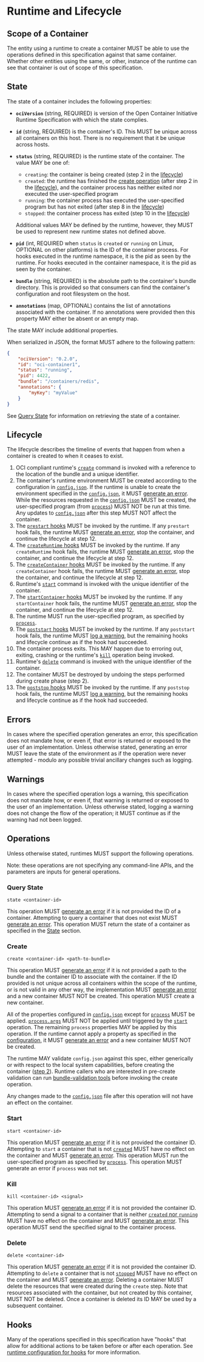 # <a name="runtimeAndLifecycle" />Runtime and Lifecycle

## <a name="runtimeScopeContainer" />Scope of a Container

The entity using a runtime to create a container MUST be able to use the operations defined in this specification against that same container.
Whether other entities using the same, or other, instance of the runtime can see that container is out of scope of this specification.

## <a name="runtimeState" />State

The state of a container includes the following properties:

* **`ociVersion`** (string, REQUIRED) is version of the Open Container Initiative Runtime Specification with which the state complies.
* **`id`** (string, REQUIRED) is the container's ID.
    This MUST be unique across all containers on this host.
    There is no requirement that it be unique across hosts.
* **`status`** (string, REQUIRED) is the runtime state of the container.
    The value MAY be one of:

    * `creating`: the container is being created (step 2 in the [lifecycle](#lifecycle))
    * `created`: the runtime has finished the [create operation](#create) (after step 2 in the [lifecycle](#lifecycle)), and the container process has neither exited nor executed the user-specified program
    * `running`: the container process has executed the user-specified program but has not exited (after step 8 in the [lifecycle](#lifecycle))
    * `stopped`: the container process has exited (step 10 in the [lifecycle](#lifecycle))

    Additional values MAY be defined by the runtime, however, they MUST be used to represent new runtime states not defined above.
* **`pid`** (int, REQUIRED when `status` is `created` or `running` on Linux, OPTIONAL on other platforms) is the ID of the container process.
  For hooks executed in the runtime namespace, it is the pid as seen by the runtime.
  For hooks executed in the container namespace, it is the pid as seen by the container.
* **`bundle`** (string, REQUIRED) is the absolute path to the container's bundle directory.
    This is provided so that consumers can find the container's configuration and root filesystem on the host.
* **`annotations`** (map, OPTIONAL) contains the list of annotations associated with the container.
    If no annotations were provided then this property MAY either be absent or an empty map.

The state MAY include additional properties.

When serialized in JSON, the format MUST adhere to the following pattern:

```json
{
    "ociVersion": "0.2.0",
    "id": "oci-container1",
    "status": "running",
    "pid": 4422,
    "bundle": "/containers/redis",
    "annotations": {
        "myKey": "myValue"
    }
}
```

See [Query State](#query-state) for information on retrieving the state of a container.

## <a name="runtimeLifecycle" />Lifecycle
The lifecycle describes the timeline of events that happen from when a container is created to when it ceases to exist.

1. OCI compliant runtime's [`create`](runtime.md#create) command is invoked with a reference to the location of the bundle and a unique identifier.
2. The container's runtime environment MUST be created according to the configuration in [`config.json`](config.md).
    If the runtime is unable to create the environment specified in the [`config.json`](config.md), it MUST [generate an error](#errors).
    While the resources requested in the [`config.json`](config.md) MUST be created, the user-specified program (from [`process`](config.md#process)) MUST NOT be run at this time.
    Any updates to [`config.json`](config.md) after this step MUST NOT affect the container.
3. The [`prestart` hooks](config.md#prestart) MUST be invoked by the runtime.
    If any `prestart` hook fails, the runtime MUST [generate an error](#errors), stop the container, and continue the lifecycle at step 12.
4. The [`createRuntime` hooks](config.md#createRuntime-hooks) MUST be invoked by the runtime.
    If any `createRuntime` hook fails, the runtime MUST [generate an error](#errors), stop the container, and continue the lifecycle at step 12.
5. The [`createContainer` hooks](config.md#createContainer-hooks) MUST be invoked by the runtime.
    If any `createContainer` hook fails, the runtime MUST [generate an error](#errors), stop the container, and continue the lifecycle at step 12.
6. Runtime's [`start`](runtime.md#start) command is invoked with the unique identifier of the container.
7. The [`startContainer` hooks](config.md#startContainer-hooks) MUST be invoked by the runtime.
    If any `startContainer` hook fails, the runtime MUST [generate an error](#errors), stop the container, and continue the lifecycle at step 12.
8. The runtime MUST run the user-specified program, as specified by [`process`](config.md#process).
9. The [`poststart` hooks](config.md#poststart) MUST be invoked by the runtime.
    If any `poststart` hook fails, the runtime MUST [log a warning](#warnings), but the remaining hooks and lifecycle continue as if the hook had succeeded.
10. The container process exits.
    This MAY happen due to erroring out, exiting, crashing or the runtime's [`kill`](runtime.md#kill) operation being invoked.
11. Runtime's [`delete`](runtime.md#delete) command is invoked with the unique identifier of the container.
12. The container MUST be destroyed by undoing the steps performed during create phase (step 2).
13. The [`poststop` hooks](config.md#poststop) MUST be invoked by the runtime.
    If any `poststop` hook fails, the runtime MUST [log a warning](#warnings), but the remaining hooks and lifecycle continue as if the hook had succeeded.

## <a name="runtimeErrors" />Errors

In cases where the specified operation generates an error, this specification does not mandate how, or even if, that error is returned or exposed to the user of an implementation.
Unless otherwise stated, generating an error MUST leave the state of the environment as if the operation were never attempted - modulo any possible trivial ancillary changes such as logging.

## <a name="runtimeWarnings" />Warnings

In cases where the specified operation logs a warning, this specification does not mandate how, or even if, that warning is returned or exposed to the user of an implementation.
Unless otherwise stated, logging a warning does not change the flow of the operation; it MUST continue as if the warning had not been logged.

## <a name="runtimeOperations" />Operations

Unless otherwise stated, runtimes MUST support the following operations.

Note: these operations are not specifying any command-line APIs, and the parameters are inputs for general operations.

### <a name="runtimeQueryState" />Query State

`state <container-id>`

This operation MUST [generate an error](#errors) if it is not provided the ID of a container.
Attempting to query a container that does not exist MUST [generate an error](#errors).
This operation MUST return the state of a container as specified in the [State](#state) section.

### <a name="runtimeCreate" />Create

`create <container-id> <path-to-bundle>`

This operation MUST [generate an error](#errors) if it is not provided a path to the bundle and the container ID to associate with the container.
If the ID provided is not unique across all containers within the scope of the runtime, or is not valid in any other way, the implementation MUST [generate an error](#errors) and a new container MUST NOT be created.
This operation MUST create a new container.

All of the properties configured in [`config.json`](config.md) except for [`process`](config.md#process) MUST be applied.
[`process.args`](config.md#process) MUST NOT be applied until triggered by the [`start`](#start) operation.
The remaining `process` properties MAY be applied by this operation.
If the runtime cannot apply a property as specified in the [configuration](config.md), it MUST [generate an error](#errors) and a new container MUST NOT be created.

The runtime MAY validate `config.json` against this spec, either generically or with respect to the local system capabilities, before creating the container ([step 2](#lifecycle)).
Runtime callers who are interested in pre-create validation can run [bundle-validation tools](implementations.md#testing--tools) before invoking the create operation.

Any changes made to the [`config.json`](config.md) file after this operation will not have an effect on the container.

### <a name="runtimeStart" />Start
`start <container-id>`

This operation MUST [generate an error](#errors) if it is not provided the container ID.
Attempting to `start` a container that is not [`created`](#state) MUST have no effect on the container and MUST [generate an error](#errors).
This operation MUST run the user-specified program as specified by [`process`](config.md#process).
This operation MUST generate an error if `process` was not set.

### <a name="runtimeKill" />Kill
`kill <container-id> <signal>`

This operation MUST [generate an error](#errors) if it is not provided the container ID.
Attempting to send a signal to a container that is neither [`created` nor `running`](#state) MUST have no effect on the container and MUST [generate an error](#errors).
This operation MUST send the specified signal to the container process.

### <a name="runtimeDelete" />Delete
`delete <container-id>`

This operation MUST [generate an error](#errors) if it is not provided the container ID.
Attempting to `delete` a container that is not [`stopped`](#state) MUST have no effect on the container and MUST [generate an error](#errors).
Deleting a container MUST delete the resources that were created during the `create` step.
Note that resources associated with the container, but not created by this container, MUST NOT be deleted.
Once a container is deleted its ID MAY be used by a subsequent container.


## <a name="runtimeHooks" />Hooks
Many of the operations specified in this specification have "hooks" that allow for additional actions to be taken before or after each operation.
See [runtime configuration for hooks](./config.md#posix-platform-hooks) for more information.
